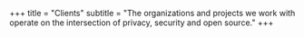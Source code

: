 +++
title = "Clients"
subtitle = "The organizations and projects we work with operate on the intersection of privacy, security and open source."
+++